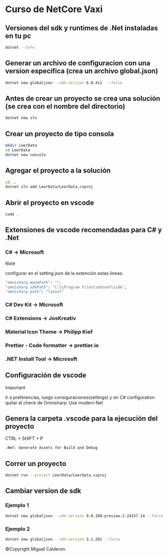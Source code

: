 # Curso de NetCore Vaxi

## Versiones del sdk y runtimes de .Net instaladas en tu pc
``` bash
dotnet --info
```

## Generar un archivo de configuracion con una version especifica (crea un archivo global.json)
``` bash
dotnet new globaljson --sdk-version 6.0.411  --force
```

## Antes de crear un proyecto se crea una solución (se crea con el nombre del directorio)
``` bash
dotnet new sln
```

## Crear un proyecto de tipo consola
``` bash
mkdir LeerData
cd LeerData
dotnet new console
```

## Agregar el proyecto a la solución
``` bash
cd ..
dotnet sln add LeerData/LeerData.csproj
```

## Abrir el proyecto en vscode
``` bash
code .
```

## Extensiones de vscode recomendadas para C# y .Net
### C#                         -> Microsoft

>[!NOTE]  
>configurar en el setting.json de la extención estas lineas:

``` bash
"omnisharp.monoPath": "",
"omnisharp.sdkPath": "C:\\Program Files\\dotnet\\sdk",
"omnisharp.path": "latest"
```

### C# Dev Kit                 -> Microsoft
### C# Extensions              -> JosKreativ
### Material Icon Theme        -> Philipp Kief
### Prettier - Code formatter  -> prettier.io
### .NET Install Tool          -> Microsoft

## Configuración de vscode
>[!IMPORTANT]
> Ir a preferencias, luego consiguraciones(settings) y en C# 
> configuration quitar el check de Omnisharp: Use modern Net 

## Genera la carpeta .vscode para la ejecución del proyecto 
  CTRL + SHIFT + P
``` bash
.Net: Generate Assets for Build and Debug
```

## Correr un proyecto
``` bash
dotnet run --project LeerData/LeerData.csproj
```

## Cambiar version de sdk
### Ejemplo 1
``` bash
dotnet new globaljson --sdk-version 9.0.100-preview.2.24157.14 --force
```
### Ejemplo 2
``` bash
dotnet new globaljson --sdk-version 3.1.201 --force
```

©Copyright Miguel Calderon
